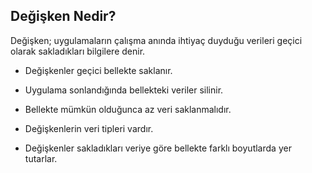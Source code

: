 ## Değişken Nedir?

Değişken; uygulamaların çalışma anında ihtiyaç duyduğu verileri geçici olarak sakladıkları bilgilere denir.

- Değişkenler geçici bellekte saklanır.

- Uygulama sonlandığında bellekteki veriler silinir.

- Bellekte mümkün olduğunca az veri saklanmalıdır.

- Değişkenlerin veri tipleri vardır.

- Değişkenler sakladıkları veriye göre bellekte farklı boyutlarda yer tutarlar.
